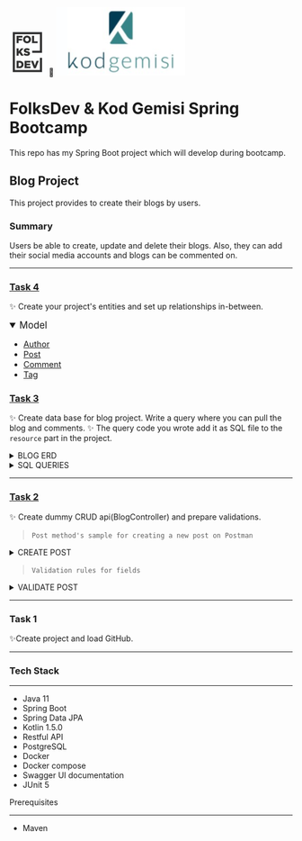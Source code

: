  [![FolksDev](./app-samples/folksdev.PNG)](https://www.youtube.com/c/FolksDev) :pushpin: [![kodgemisi](./app-samples/kodgemisi.PNG)](https://kodgemisi.com/) 
  
 # 
 
 # FolksDev & Kod Gemisi Spring Bootcamp
 
This repo has my Spring Boot project which will develop during bootcamp.

## Blog Project

This project provides to create their blogs by users.
### Summary
Users be able to create, update and delete their blogs. Also, they can add their social media accounts and blogs can be commented on.

---
### [Task 4]( https://github.com/Folksdev-camp/folksdev-fatimeyukkaldiran/commit/c585bebc0a862ca61156538e89001b10758c06bf)
:sparkles: Create your project's entities and set up relationships in-between.

<details open="open">
  <summary style="font-size:120%">Model</summary>
  <ul style="font-size:105%">
    <li>
      <a href="https://github.com/Folksdev-camp/folksdev-fatimeyukkaldiran/tree/master/BlogApp/src/main/java/com/folksdev/fatimeyuk/blogapp/model/Author.kt">Author</a>
    </li>
    <li>
     <a href="https://github.com/Folksdev-camp/folksdev-fatimeyukkaldiran/tree/master/BlogApp/src/main/java/com/folksdev/fatimeyuk/blogapp/model/Post.kt">Post</a>
    </li>
    <li>
      <a href="https://github.com/Folksdev-camp/folksdev-fatimeyukkaldiran/tree/master/BlogApp/src/main/java/com/folksdev/fatimeyuk/blogapp/model/Comment.kt">Comment</a>
    </li>
    <li>
      <a href="https://github.com/Folksdev-camp/folksdev-fatimeyukkaldiran/tree/master/BlogApp/src/main/java/com/folksdev/fatimeyuk/blogapp/model/Tag.kt">Tag</a>
    </li>

  </ul>
</details>

### [Task 3](https://github.com/Folksdev-camp/folksdev-fatimeyukkaldiran/commit/e39ccafad6e067f3b406d65f733fc149881c61e2)

:sparkles: Create data base for blog project. Write a query where you can pull the blog and comments. 
:sparkles: The query code you wrote add it as SQL file to the `resource` part in the project.  

<details>
 <summary> BLOG ERD </summary>
  
 
  [![](./app-samples/blog-ERD.png "blog db diagram")](https://github.com/Folksdev-camp/folksdev-fatimeyukkaldiran/)
  
</details>
   
<details>
 <summary> SQL QUERIES </summary>
 Sql query that pull blog's author, post, comment information.
 
[![](./app-samples/blog-query.PNG "query for blog")](https://github.com/Folksdev-camp/folksdev-fatimeyukkaldiran/)
 
</details>
  
---
 ###  [Task 2](https://github.com/Folksdev-camp/folksdev-fatimeyukkaldiran/commit/6b1dbce3ced1cb6553b1b61a0277992fcd4da183) 

 ✨ Create dummy CRUD api(BlogController) and prepare validations.


>  `Post method's sample for creating a new post on Postman` 

<details>
 <summary> CREATE POST </summary>

[![](./app-samples/post.JPG "Create a new post")](https://github.com/Folksdev-camp/folksdev-fatimeyukkaldiran/)
 
 </details>

> `Validation rules for fields`

<details>
 <summary> VALIDATE POST</summary>
 
 
[![](./app-samples/exception.JPG "sample for MethodArgumentNotValidException")](https://github.com/Folksdev-camp/folksdev-fatimeyukkaldiran/)

</details>
 
---
### Task 1
 ✨Create project and load GitHub.
 
---


### Tech Stack
---
- Java 11
- Spring Boot
- Spring Data JPA
- Kotlin 1.5.0
- Restful API
- PostgreSQL
- Docker
- Docker compose
- Swagger UI documentation
- JUnit 5

Prerequisites

---
- Maven
